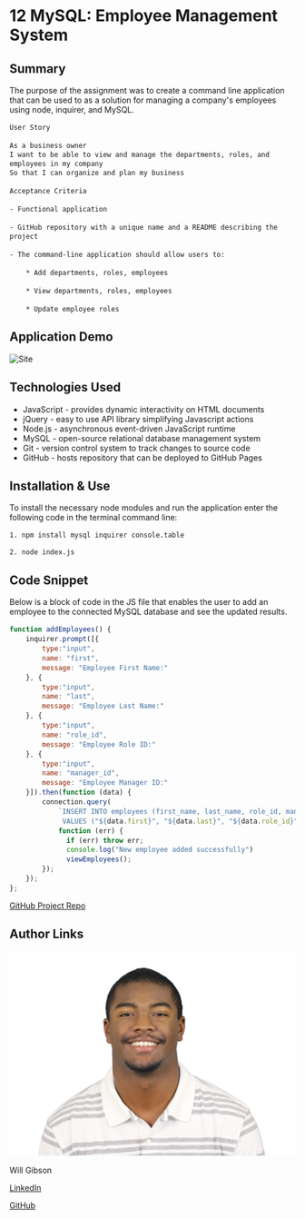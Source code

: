 # 12 MySQL: Employee Management System

## Summary 

The purpose of the assignment was to create a command line application that can be used to as a solution for managing a company's employees using node, inquirer, and MySQL.


```
User Story

As a business owner
I want to be able to view and manage the departments, roles, and employees in my company
So that I can organize and plan my business

Acceptance Criteria

- Functional application

- GitHub repository with a unique name and a README describing the project

- The command-line application should allow users to:

    * Add departments, roles, employees

    * View departments, roles, employees

    * Update employee roles
```

## Application Demo

![Site](images/employee-tracker.gif)

## Technologies Used

- JavaScript - provides dynamic interactivity on HTML documents
- jQuery - easy to use API library simplifying Javascript actions
- Node.js - asynchronous event-driven JavaScript runtime
- MySQL - open-source relational database management system
- Git - version control system to track changes to source code
- GitHub - hosts repository that can be deployed to GitHub Pages

## Installation & Use

To install the necessary node modules and run the application enter the following code in the terminal command line:

```
1. npm install mysql inquirer console.table
```
```
2. node index.js
```

## Code Snippet

Below is a block of code in the JS file that enables the user to add an employee to the connected MySQL database and see the updated results. 

```js
function addEmployees() {
    inquirer.prompt([{
        type:"input",
        name: "first",
        message: "Employee First Name:"
    }, {
        type:"input",
        name: "last",
        message: "Employee Last Name:"
    }, {
        type:"input",
        name: "role_id",
        message: "Employee Role ID:"
    }, {
        type:"input",
        name: "manager_id",
        message: "Employee Manager ID:"
    }]).then(function (data) {
        connection.query(
            `INSERT INTO employees (first_name, last_name, role_id, manager_id)
             VALUES ("${data.first}", "${data.last}", "${data.role_id}", "${data.manager_id}")`,
            function (err) {
              if (err) throw err;
              console.log("New employee added successfully")
              viewEmployees(); 
        });
    });
};
```

[GitHub Project Repo](https://github.com/wtgibson/12-employee-management-system)

## Author Links

![Site](images/william-gibson-jr-photo.jpg)

Will Gibson

[LinkedIn](https://www.linkedin.com/in/wtgibson/)

[GitHub](https://github.com/wtgibson)